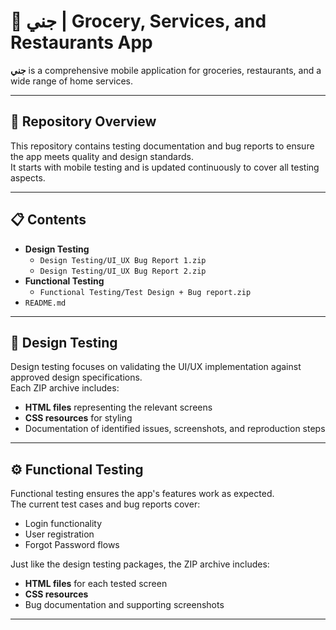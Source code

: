 # 🛒 جني | Grocery, Services, and Restaurants App

**جني** is a comprehensive mobile application for groceries, restaurants, and a wide range of home services.

---

## 📂 Repository Overview

This repository contains testing documentation and bug reports to ensure the app meets quality and design standards.  
It starts with mobile testing and is updated continuously to cover all testing aspects.

---

## 📋 Contents

- **Design Testing**
  - `Design Testing/UI_UX Bug Report 1.zip`
  - `Design Testing/UI_UX Bug Report 2.zip`
- **Functional Testing**
  - `Functional Testing/Test Design + Bug report.zip`
- `README.md`

---

## 🧪 Design Testing

Design testing focuses on validating the UI/UX implementation against approved design specifications.  
Each ZIP archive includes:
- **HTML files** representing the relevant screens
- **CSS resources** for styling
- Documentation of identified issues, screenshots, and reproduction steps

---

## ⚙️ Functional Testing

Functional testing ensures the app's features work as expected.  
The current test cases and bug reports cover:
- Login functionality
- User registration
- Forgot Password flows

Just like the design testing packages, the ZIP archive includes:
- **HTML files** for each tested screen
- **CSS resources**
- Bug documentation and supporting screenshots

---
